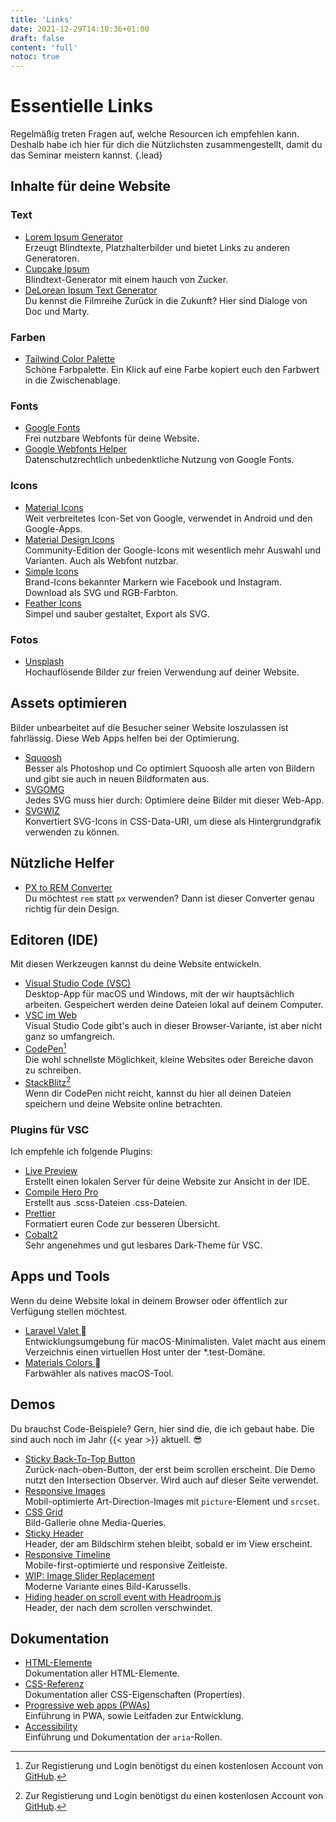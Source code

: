 ```yaml
---
title: 'Links'
date: 2021-12-29T14:10:36+01:00
draft: false
content: 'full'
notoc: true
---
```


# Essentielle Links

Regelmäßig treten Fragen auf, welche Resourcen ich empfehlen kann. Deshalb habe ich hier für dich die Nützlichsten zusammengestellt, damit du das Seminar meistern kannst.
{.lead}

## Inhalte für deine Website

### Text

- [Lorem Ipsum Generator](https://loremipsum.io/de/generator)\
  Erzeugt Blindtexte, Platzhalterbilder und bietet Links zu anderen Generatoren.
- [Cupcake Ipsum](http://www.cupcakeipsum.com/)\
  Blindtext-Generator mit einem hauch von Zucker.
- [DeLorean Ipsum Text Generator](https://satoristudio.net/delorean-ipsum/)\
  Du kennst die Filmreihe Zurück in die Zukunft? Hier sind Dialoge von Doc und Marty.

### Farben

- [Tailwind Color Palette](https://tailwindcolor.com/)\
  Schöne Farbpalette. Ein Klick auf eine Farbe kopiert euch den Farbwert in die Zwischenablage.

### Fonts

- [Google Fonts](https://fonts.google.com/)\
  Frei nutzbare Webfonts für deine Website.
- [Google Webfonts Helper](https://google-webfonts-helper.herokuapp.com/fonts)\
  Datenschutzrechtlich unbedenktliche Nutzung von Google Fonts.

### Icons

- [Material Icons](https://fonts.google.com/icons)\
  Weit verbreitetes Icon-Set von Google, verwendet in Android und den Google-Apps.
- [Material Design Icons](https://materialdesignicons.com/)\
  Community-Edition der Google-Icons mit wesentlich mehr Auswahl und Varianten. Auch als Webfont nutzbar.
- [Simple Icons](https://simpleicons.org/)\
  Brand-Icons bekannter Markern wie Facebook und Instagram. Download als SVG und RGB-Farbton.
- [Feather Icons](https://feathericons.com/)\
  Simpel und sauber gestaltet, Export als SVG.

### Fotos

- [Unsplash](https://unsplash.com/)\
  Hochauflösende Bilder zur freien Verwendung auf deiner Website.

## Assets optimieren

Bilder unbearbeitet auf die Besucher seiner Website loszulassen ist fahrlässig. Diese Web Apps helfen bei der Optimierung.

- [Squoosh](https://squoosh.app/)\
  Besser als Photoshop und Co optimiert Squoosh alle arten von Bildern und gibt sie auch in neuen Bildformaten aus.
- [SVGOMG](https://jakearchibald.github.io/svgomg/)\
  Jedes SVG muss hier durch: Optimiere deine Bilder mit dieser Web-App.
- [SVGWIZ](https://svgwiz.com/)\
  Konvertiert SVG-Icons in CSS-Data-URI, um diese als Hintergrundgrafik verwenden zu können.

## Nützliche Helfer

- [PX to REM Converter](https://nekocalc.com/px-to-rem-converter)\
  Du möchtest `rem` statt `px` verwenden? Dann ist dieser Converter genau richtig für dein Design.

## Editoren (IDE)

Mit diesen Werkzeugen kannst du deine Website entwickeln.

- [Visual Studio Code (VSC)](https://code.visualstudio.com/)\
  Desktop-App für macOS und Windows, mit der wir hauptsächlich arbeiten. Gespeichert werden deine Dateien lokal auf deinem&nbsp;Computer.
- [VSC im Web](https://vscode.dev/)\
  Visual Studio Code gibt's auch in dieser Browser-Variante, ist aber nicht ganz so&nbsp;umfangreich.
- [CodePen](https://codepen.io)[^1]\
  Die wohl schnellste Möglichkeit, kleine Websites oder Bereiche davon zu schreiben.
- [StackBlitz](https://stackblitz.com/)[^1]\
  Wenn dir CodePen nicht reicht, kannst du hier all deinen Dateien speichern und deine Website online betrachten.

### Plugins für VSC

Ich empfehle ich folgende Plugins:

- [Live Preview](https://marketplace.visualstudio.com/items?itemName=ms-vscode.live-server)\
  Erstellt einen lokalen Server für deine Website zur Ansicht in der IDE.
- [Compile Hero Pro](https://marketplace.visualstudio.com/items?itemName=Wscats.eno)\
  Erstellt aus .scss-Dateien .css-Dateien.
- [Prettier](https://marketplace.visualstudio.com/items?itemName=esbenp.prettier-vscode)\
  Formatiert euren Code zur besseren Übersicht.
- [Cobalt2](https://marketplace.visualstudio.com/items?itemName=wesbos.theme-cobalt2)\
  Sehr angenehmes und gut lesbares Dark-Theme für VSC.

## Apps und Tools

Wenn du deine Website lokal in deinem Browser oder öffentlich zur Verfügung stellen möchtest.

- [Laravel Valet ](https://laravel.com/docs/8.x/valet)\
  Entwicklungsumgebung für macOS-Minimalisten. Valet macht aus einem Verzeichnis einen virtuellen Host unter der \*.test-Domäne.
- [Materials Colors ](https://github.com/romannurik/MaterialColorsApp)\
  Farbwähler als natives macOS-Tool.

## Demos

Du brauchst Code-Beispiele? Gern, hier sind die, die ich gebaut habe. Die sind auch noch im Jahr {{< year >}} aktuell. 😎

- [Sticky Back-To-Top Button](https://codepen.io/macx/pen/eYeNMpJ)\
  Zurück-nach-oben-Button, der erst beim scrollen erscheint. Die Demo nutzt den Intersection Observer. Wird auch auf dieser Seite verwendet.
- [Responsive Images](https://codepen.io/macx/pen/NWNrRQg)\
  Mobil-optimierte Art-Direction-Images mit `picture`-Element und `srcset`.
- [CSS Grid](https://codepen.io/macx/pen/NWNrRQg)\
  Bild-Gallerie ohne Media-Queries.
- [Sticky Header](https://codepen.io/macx/pen/eoxLde)\
  Header, der am Bildschirm stehen bleibt, sobald er im View erscheint.
- [Responsive Timeline](https://codepen.io/macx/pen/aPRYeP)\
  Mobile-first-optimierte und responsive Zeitleiste.
- [WIP: Image Slider Replacement](https://codepen.io/macx/pen/QWKoPOB)\
  Moderne Variante eines Bild-Karussells.
- [Hiding header on scroll event with Headroom.js](https://codepen.io/macx/pen/mdmWEgx)\
  Header, der nach dem scrollen verschwindet.

## Dokumentation

- [HTML-Elemente](https://developer.mozilla.org/en-US/docs/Web/HTML/Element)\
  Dokumentation aller HTML-Elemente.
- [CSS-Referenz](https://developer.mozilla.org/en-US/docs/Web/CSS/Reference)\
  Dokumentation aller CSS-Eigenschaften (Properties).
- [Progressive web apps (PWAs)](https://developer.mozilla.org/en-US/docs/Web/Progressive_web_apps)\
  Einführung in PWA, sowie Leitfaden zur Entwicklung.
- [Accessibility](https://developer.mozilla.org/en-US/docs/Web/Accessibility)\
  Einführung und Dokumentation der `aria`-Rollen.

[^1]: Zur Registierung und Login benötigst du einen kostenlosen Account von [GitHub](https://github.com/).
